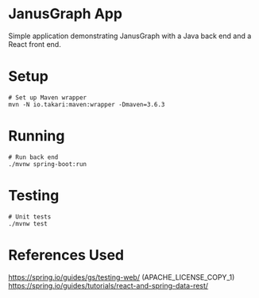 # JanusGraph App
Simple application demonstrating JanusGraph with a Java back end and a React front end.

# Setup
```
# Set up Maven wrapper
mvn -N io.takari:maven:wrapper -Dmaven=3.6.3
```

# Running
```
# Run back end
./mvnw spring-boot:run
```

# Testing
```
# Unit tests
./mvnw test
```

# References Used
https://spring.io/guides/gs/testing-web/ (APACHE_LICENSE_COPY_1)  
https://spring.io/guides/tutorials/react-and-spring-data-rest/
